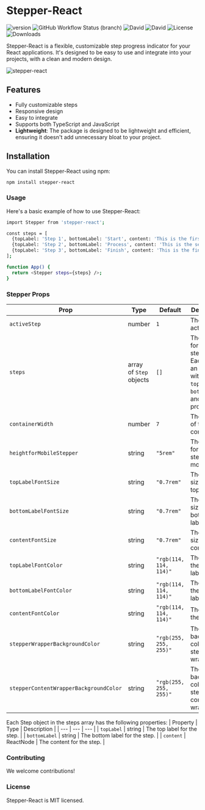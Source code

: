 # Stepper-React

![version](https://img.shields.io/npm/v/stepper-react?color=brightgreen)
![GitHub Workflow Status (branch)](https://img.shields.io/github/workflow/status/NishantArgade/stepper-react/Release/master)
![David](https://img.shields.io/david/NishantArgade/stepper-react)
![David](https://img.shields.io/david/dev/NishantArgade/stepper-react)
![License](https://img.shields.io/npm/l/stepper-react?color=brightgreen)
![Downloads](https://img.shields.io/npm/dm/stepper-react)


Stepper-React is a flexible, customizable step progress indicator for your React applications. It's designed to be easy to use and integrate into your projects, with a clean and modern design.

![stepper-react](https://github.com/NishantArgade/stepper-react/assets/71985065/8453741b-6c51-42b4-a11c-9cae99b7cea7)


## Features

- Fully customizable steps
- Responsive design
- Easy to integrate
- Supports both TypeScript and JavaScript
- **Lightweight**: The package is designed to be lightweight and efficient, ensuring it doesn't add unnecessary bloat to your project.

## Installation

You can install Stepper-React using npm:

```bash
npm install stepper-react
```

### Usage
Here's a basic example of how to use Stepper-React:

```bash
import Stepper from 'stepper-react';

const steps = [
  {topLabel: 'Step 1', bottomLabel: 'Start', content: 'This is the first step.'},
  {topLabel: 'Step 2', bottomLabel: 'Process', content: 'This is the second step.'},
  {topLabel: 'Step 3', bottomLabel: 'Finish', content: 'This is the final step.'},
];

function App() {
  return <Stepper steps={steps} />;
}

```

### Stepper Props

| Prop | Type | Default | Description |
| --- | --- | --- | --- |
| `activeStep` | number | `1` | The current active step. |
| `steps` | array of `Step` objects | `[]` | The steps for the stepper. Each step is an object with `topLabel`, `bottomLabel`, and `content` properties. |
| `containerWidth` | number | `7` | The width of the container. |
| `heightforMobileStepper` | string | `"5rem"` | The height for the stepper in mobile view. |
| `topLabelFontSize` | string | `"0.7rem"` | The font size of the top label. |
| `bottomLabelFontSize` | string | `"0.7rem"` | The font size of the bottom label. |
| `contentFontSize` | string | `"0.7rem"` | The font size of the content. |
| `topLabelFontColor` | string | `"rgb(114, 114, 114)"` | The color of the top label. |
| `bottomLabelFontColor` | string | `"rgb(114, 114, 114)"` | The color of the bottom label. |
| `contentFontColor` | string | `"rgb(114, 114, 114)"` | The color of the content. |
| `stepperWrapperBackgroundColor` | string | `"rgb(255, 255, 255)"` | The background color of the stepper wrapper. |
| `stepperContentWrapperBackgroundColor` | string | `"rgb(255, 255, 255)"` | The background color of the stepper content wrapper. |


Each Step object in the steps array has the following properties:
| Property | Type | Description |
| --- | --- | --- |
| `topLabel` | string | The top label for the step. |
| `bottomLabel` | string | The bottom label for the step. |
| `content` | ReactNode | The content for the step. |



### Contributing

We welcome contributions! 


### License

Stepper-React is MIT licensed.

